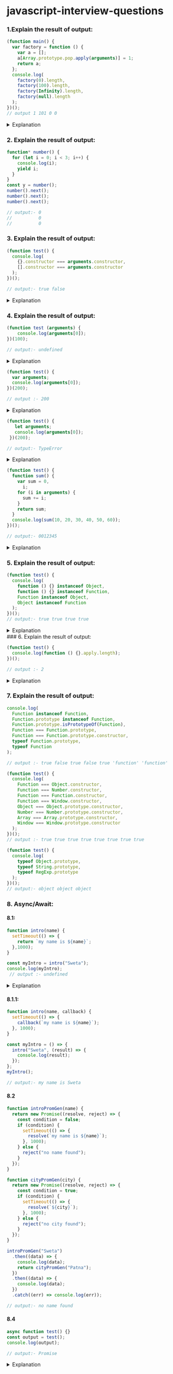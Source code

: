 # javascript-interview-questions

### 1.Explain the result of output:
``` javascript
(function main() {
  var factory = function () {
    var a = [];
    a[Array.prototype.pop.apply(arguments)] = 1;
    return a;
  };
  console.log(
    factory(0).length,
    factory(100).length,
    factory(Infinity).length,
    factory(null).length
  );
})();
// output 1 101 0 0

```
<details>
  <summary> Explanation </summary>
  <p style="padding-left: 8px">Array.prototype.pop is a method that removes the last element from an array and returns that element.</p>
  <p style="padding-left: 8px">apply(arguments) calls the pop method on the arguments object (which is array-like but not a true array). This removes and returns the last argument passed to factory.</p>
  <h4> 1. factory(0): </h4>
  <p style="padding-left: 8px">arguments is [0]</p>
  <p style="padding-left: 8px">Array.prototype.pop.apply(arguments) returns 0 </p>
  <p style="padding-left: 8px">a[0] = 1, so a becomes [1] </p>
 <p style="padding-left: 8px">a.length is 1</p>
  <h4> 2. factory(100): </h4>
 <p style="padding-left: 8px"> arguments is [100] </p>
 <p style="padding-left: 8px">Array.prototype.pop.apply(arguments) returns 100 </p>
 <p style="padding-left: 8px">a[100] = 1, so a becomes an array with 101 elements, with 1 at the 100th index.</p>
  <p style="padding-left: 8px">a.length is 101</p>
  <h4>3. factory(Infinity):</h4>
  <p style="padding-left: 8px">a.length is 0 because setting an element at an index of Infinity does not change the array's length.</p>
  <h4>4. factory(null): </h3>
  <p style="padding-left: 8px">a.length is 0 because setting an element at an index of null does not change the array's length.</p>
</details>

### 2. Explain the result of output:

``` javascript
function* number() {
  for (let i = 0; i < 3; i++) {
    console.log(i);
    yield i;
  }
}
const y = number();
number().next();
number().next();
number().next();

// output:- 0
//          0
//          0
```
### 3. Explain the result of output:
``` javascript
(function test() {
  console.log(
    {}.constructor === arguments.constructor,
    [].constructor === arguments.constructor
  );
})();

// output:- true false
```
<details>
  <summary>Explanation</summary>
  <ul>
    <li>{}.constructor === arguments.constructor compares Object to Object. This is true because both refer to the same constructor.</li>
    <li>[].constructor === arguments.constructor compares Array to Object. This is false because Array and Object are different constructors.</li>
    <li>In non-strict mode `arguments.constructor`:- object where as strict-mode it is not an instance of object.</li>
  </ul>
</details>

### 4. Explain the result of output:
``` javascript
(function test (arguments) {
	console.log(arguments[0]);
})(100);

// output:- undefined
```
<details>
  <summary>Explanation</summary>
  <p>undefined(argument is num i.e 100) not an array</p>
</details>

```javascript
(function test() {
  var arguments;
  console.log(arguments[0]);
})(200);

// output :- 200
```
<details>
	<summary>Explanation</summary>
	<p>The built-in arguments object contains this value.</p>
</details>

``` javascript
(function test() {
   let arguments;
   console.log(arguments[0]);
 })(200);

// output:- TypeError

```
<details>
	<summary>Explanation</summary>
	<p>let var will shadow built-in arguments</p>
</details>

``` javascript
(function test() {
  function sum() {
    var sum = 0,
      i;
    for (i in arguments) {
      sum += i;
    }
    return sum;
  }
  console.log(sum(10, 20, 30, 40, 50, 60));
})();

// output:- 0012345
```
<details>
	<summary>Explanation</summary>
	<ul><h4>Type Coercion in JavaScript:</h4>
		<li>When you use the += operator, JavaScript performs type coercion based on the types of the operands.</li>
		<li>Initially, sum is a number (0).</li>
		<li>When sum += i is executed, i is a string (the index of arguments), so JavaScript converts sum to a string and concatenates i.</li>
	</ul>
</details>

### 5. Explain the result of output:
``` javascript
(function test() {
  console.log(
    function () {} instanceof Object,
    function () {} instanceof Function,
    Function instanceof Object,
    Object instanceof Function
  );
})();
// output:- true true true true

```
<details>
	<summary>Explanation</summary>
	<ul>
		<li>Every function is an instance of both Object and Function.</li>
		<li>The Function constructor is an instance of Object.</li>
		<li>The Object constructor is an instance of Function.</li>
	</ul>
</details>
### 6. Explain the result of output:

``` javascript
(function test() {
  console.log(function () {}.apply.length);
})();

// output :- 2

```
<details>
	<summary>Explanation</summary>
	<p>The apply method is defined to accept two parameters (thisArg and argArray), hence its length property is 2.</p>
</details>

### 7. Explain the result of output:

``` javascript
console.log(
  Function instanceof Function,
  Function.prototype instanceof Function,
  Function.prototype.isPrototypeOf(Function),
  Function === Function.prototype,
  Function === Function.prototype.constructor,
  typeof Function.prototype,
  typeof Function
);

// output :- true false true false true 'function' 'function'

```

``` javascript
(function test() {
  console.log(
    Function === Object.constructor,
    Function === Number.constructor,
    Function === Function.constructor,
    Function === Window.constructor,
    Object === Object.prototype.constructor,
    Number === Number.prototype.constructor,
    Array === Array.prototype.constructor,
    Window === Window.prototype.constructor
  );
})();
// output :- true true true true true true true true

```

``` javascript
(function test() {
  console.log(
    typeof Object.prototype,
    typeof String.prototype,
    typeof RegExp.prototype
  );
})();
// output:- object object object

```
### 8. Async/Await:

#### 8.1:

``` javascript
function intro(name) {
  setTimeout(() => {
    return `my name is ${name}`;
  },1000);
}

const myIntro = intro("Sweta");
console.log(myIntro);
 // output :- undefined

```
<details>
	<summary>Explanation</summary>
	<p>The intro function calls setTimeout, but it doesn't have a return statement that waits for the setTimeout to complete. As a result, intro returns undefined immediately because there is no explicit return value.</p>
</details>

#### 8.1.1:

``` javascript
function intro(name, callback) {
  setTimeout(() => {
    callback(`my name is ${name}`);
  }, 1000);
}

const myIntro = () => {
  intro("Sweta", (result) => {
    console.log(result);
  });
};
myIntro();

// output:- my name is Sweta

```

#### 8.2

``` javascript
function introPromGen(name) {
  return new Promise((resolve, reject) => {
    const condition = false;
    if (condition) {
      setTimeout(() => {
        resolve(`my name is ${name}`);
      }, 1000);
    } else {
      reject("no name found");
    }
  });
}

function cityPromGen(city) {
  return new Promise((resolve, reject) => {
    const condition = true;
    if (condition) {
      setTimeout(() => {
        resolve(`${city}`);
      }, 1000);
    } else {
      reject("no city found");
    }
  });
}

introPromGen("Sweta")
  .then((data) => {
    console.log(data);
    return cityPromGen("Patna");
  })
  .then((data) => {
    console.log(data);
  })
  .catch((err) => console.log(err));

// output:- no name found

```
#### 8.4

``` javascript
async function test() {}
const output = test();
console.log(output);

// output:- Promise
```
<details>
	<summary>Explanation</summary>
	<p>Js Engine by default convert the output of async function as Promise.</p>
</details>
